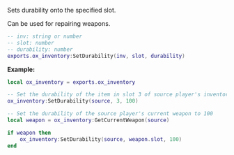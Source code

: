 Sets durability onto the specified slot.

Can be used for repairing weapons.

```lua
-- inv: string or number
-- slot: number
-- durability: number
exports.ox_inventory:SetDurability(inv, slot, durability)
```

**Example:**
```lua
local ox_inventory = exports.ox_inventory

-- Set the durability of the item in slot 3 of source player's inventory to 100
ox_inventory:SetDurability(source, 3, 100)

-- Set the durability of the source player's current weapon to 100
local weapon = ox_inventory:GetCurrentWeapon(source)

if weapon then
    ox_inventory:SetDurability(source, weapon.slot, 100)
end
```